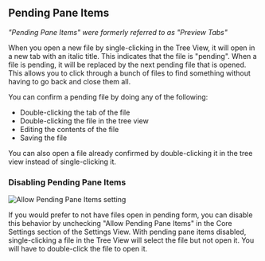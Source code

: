 ## Pending Pane Items

_"Pending Pane Items" were formerly referred to as "Preview Tabs"_

When you open a new file by single-clicking in the Tree View, it will open in a
new tab with an italic title. This indicates that the file is "pending". When a
file is pending, it will be replaced by the next pending file that is opened.
This allows you to click through a bunch of files to find something without
having to go back and close them all.

You can confirm a pending file by doing any of the following:

- Double-clicking the tab of the file
- Double-clicking the file in the tree view
- Editing the contents of the file
- Saving the file

You can also open a file already confirmed by double-clicking it in the tree
view instead of single-clicking it.

### Disabling Pending Pane Items

![Allow Pending Pane Items setting](@images/atom/allow-pending-pane-items.png "Allow Pending Pane Items setting")

If you would prefer to not have files open in pending form, you can disable this
behavior by unchecking "Allow Pending Pane Items" in the Core Settings section
of the Settings View. With pending pane items disabled, single-clicking a file
in the Tree View will select the file but not open it. You will have to
double-click the file to open it.

